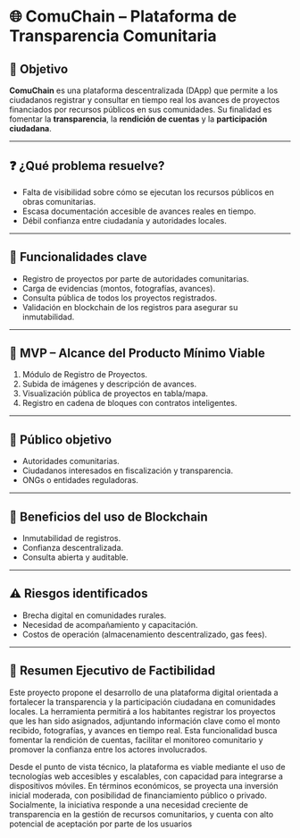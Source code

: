 # 🌐 ComuChain – Plataforma de Transparencia Comunitaria

## 🎯 Objetivo

**ComuChain** es una plataforma descentralizada (DApp) que permite a los ciudadanos registrar y consultar en tiempo real los avances de proyectos financiados por recursos públicos en sus comunidades. Su finalidad es fomentar la **transparencia**, la **rendición de cuentas** y la **participación ciudadana**.

---

## ❓ ¿Qué problema resuelve?

- Falta de visibilidad sobre cómo se ejecutan los recursos públicos en obras comunitarias.
- Escasa documentación accesible de avances reales en tiempo.
- Débil confianza entre ciudadanía y autoridades locales.

---

## 🔧 Funcionalidades clave

- Registro de proyectos por parte de autoridades comunitarias.
- Carga de evidencias (montos, fotografías, avances).
- Consulta pública de todos los proyectos registrados.
- Validación en blockchain de los registros para asegurar su inmutabilidad.

---

## 🚀 MVP – Alcance del Producto Mínimo Viable

1. Módulo de Registro de Proyectos.
2. Subida de imágenes y descripción de avances.
3. Visualización pública de proyectos en tabla/mapa.
4. Registro en cadena de bloques con contratos inteligentes.

---

## 👥 Público objetivo

- Autoridades comunitarias.
- Ciudadanos interesados en fiscalización y transparencia.
- ONGs o entidades reguladoras.

---

## 🔗 Beneficios del uso de Blockchain

- Inmutabilidad de registros.
- Confianza descentralizada.
- Consulta abierta y auditable.

---

## ⚠️ Riesgos identificados

- Brecha digital en comunidades rurales.
- Necesidad de acompañamiento y capacitación.
- Costos de operación (almacenamiento descentralizado, gas fees).

---

## 📄 Resumen Ejecutivo de Factibilidad

Este proyecto propone el desarrollo de una plataforma digital orientada a fortalecer la transparencia y la participación ciudadana en comunidades locales. La herramienta permitirá a los habitantes registrar los proyectos que les han sido asignados, adjuntando información clave como el monto recibido, fotografías, y avances en tiempo real. Esta funcionalidad busca fomentar la rendición de cuentas, facilitar el monitoreo comunitario y promover la confianza entre los actores involucrados.

Desde el punto de vista técnico, la plataforma es viable mediante el uso de tecnologías web accesibles y escalables, con capacidad para integrarse a dispositivos móviles. En términos económicos, se proyecta una inversión inicial moderada, con posibilidad de financiamiento público o privado. Socialmente, la iniciativa responde a una necesidad creciente de transparencia en la gestión de recursos comunitarios, y cuenta con alto potencial de aceptación por parte de los usuarios

